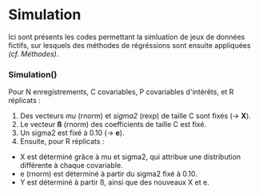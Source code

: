 # Simulation

Ici sont présents les codes permettant la simluation de jeux de données fictifs, sur lesquels des méthodes de régréssions sont ensuite appliquées *(cf. Méthodes)*.


### Simulation()

Pour N enregistrements, C covariables, P covariables d'intérêts, et R réplicats : 
1. Des vecteurs *mu* (rnorm) et *sigma2* (rexp) de taille C sont fixés (-> **X**).
2. Le vecteur **ß** (rnorm) des coefficients de taille C est fixé.
3. Un sigma2 est fixé à 0.10 (-> **e**).
4. Ensuite, pour R réplicats : 
- X est déterminé grâce à mu et sigma2, qui attribue une distribution différente à chaque covariable. 
- e (rnorm) est déterminé à partir du sigma2 fixé à 0.10.
- Y est déterminé à partir ß, ainsi que des nouveaux X et e. 